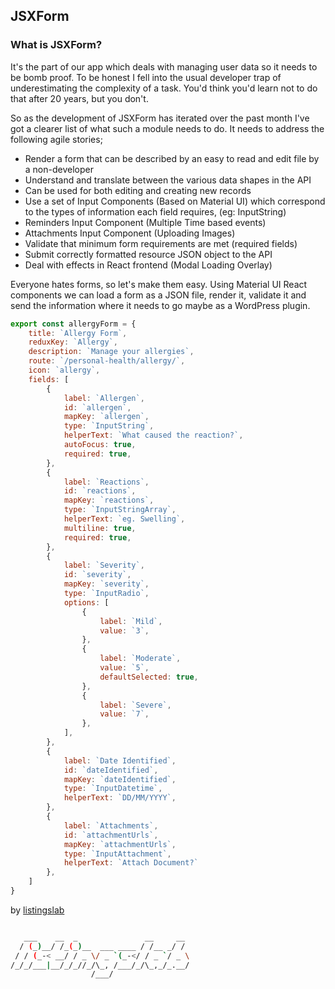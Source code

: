 
## JSXForm

### What is JSXForm?

It's the part of our app which deals with managing user data so it needs to be bomb proof. To be honest I fell into the usual developer trap of underestimating the complexity of a task. You'd think you'd learn not to do that after 20 years, but you don't.

So as the development of JSXForm has iterated over the past month I've got a clearer list of what such a module needs to do. It needs to address the following agile stories;

- Render a form that can be described by an easy to read and edit file by a non-developer
- Understand and translate between the various data shapes in the API
- Can be used for both editing and creating new records
- Use a set of Input Components (Based on Material UI) which correspond to the types of information each field requires, (eg: InputString) 
- Reminders Input Component (Multiple Time based events) 
- Attachments Input Component (Uploading Images) 
- Validate that minimum form requirements are met (required fields) 
- Submit correctly formatted resource JSON object to the API 
- Deal with effects in React frontend (Modal Loading Overlay) 

Everyone hates forms, so let's make them easy. Using Material UI React components we can load a form as a JSON file, render it, validate it and send the information where it needs to go maybe as a WordPress plugin.

```javascript
export const allergyForm = {
    title: `Allergy Form`,
    reduxKey: `Allergy`,
    description: `Manage your allergies`,
    route: `/personal-health/allergy/`,
    icon: `allergy`,
    fields: [
        {
            label: `Allergen`,
            id: `allergen`,
            mapKey: `allergen`,
            type: `InputString`,
            helperText: `What caused the reaction?`,
            autoFocus: true,
            required: true,
        },
        {
            label: `Reactions`,
            id: `reactions`,
            mapKey: `reactions`,
            type: `InputStringArray`,
            helperText: `eg. Swelling`,
            multiline: true,
            required: true,
        },
        {
            label: `Severity`,
            id: `severity`,
            mapKey: `severity`,
            type: `InputRadio`,            
            options: [
                {
                    label: `Mild`,
                    value: `3`,
                },
                {
                    label: `Moderate`,
                    value: `5`,
                    defaultSelected: true,
                },
                {
                    label: `Severe`,
                    value: `7`,
                },
            ],
        },
        {
            label: `Date Identified`,
            id: `dateIdentified`,
            mapKey: `dateIdentified`,
            type: `InputDatetime`,
            helperText: `DD/MM/YYYY`,
        },
        {
            label: `Attachments`,
            id: `attachmentUrls`,
            mapKey: `attachmentUrls`,
            type: `InputAttachment`,
            helperText: `Attach Document?`
        },
    ]
}

```

by [listingslab](https://listingslab.com)

```bash

   ___    __  _               __     __
  / (_)__/ /_(_)__  ___ ____ / /__ _/ /
 / / (_-< __/ / _ \/ _ `(_-</ / _ `/ _ \
/_/_/___|__/_/_//_/\_, /___/_/\_,_/_.__/
                  /___/

```
